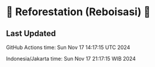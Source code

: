 
# 🌳 Reforestation (Reboisasi) 🌲

## Last Updated

GitHub Actions time: Sun Nov 17 14:17:15 UTC 2024

Indonesia/Jakarta time: Sun Nov 17 21:17:15 WIB 2024
